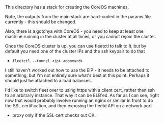 This directory has a stack for creating the CoreOS machines.

Note, the outputs from the main stack are hard-coded in the params file
currently - this should be changed.

Also, there is a gotchya with CoreOS - you need to keep at least one machine
running in the cluster at all times, or you cannot rejoin the cluster.

Once the CoreOS cluster is up, you can use fleetctl to talk to it, but by
default you need one of the cluster IPs and the ssh keypair to do that
- `fleetctl --tunnel <ip> <command>`

I still haven't worked out how to use the EIP - it needs to be attached
to something, but I'm not entirely sure what's best at this point. Perhaps
it should just be attached to a load balancer...

I'd like to switch fleet over to using https with a client cert, rather than
ssh to an arbitrary instance. That way it can be ELB'ed. As far as I can see,
right now that would probably involve running an nginx or similar in front to
do the SSL certification, and then exposing the fleetd API on a network port
- proxy only if the SSL cert checks out OK.
